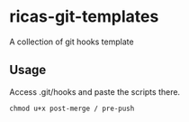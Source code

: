 # ricas-git-templates
A collection of git hooks template


## Usage
Access .git/hooks and paste the scripts there. 
```
chmod u+x post-merge / pre-push
```
